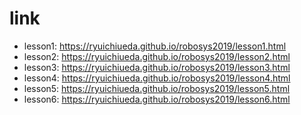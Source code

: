 # link

* lesson1: https://ryuichiueda.github.io/robosys2019/lesson1.html
* lesson2: https://ryuichiueda.github.io/robosys2019/lesson2.html
* lesson3: https://ryuichiueda.github.io/robosys2019/lesson3.html
* lesson4: https://ryuichiueda.github.io/robosys2019/lesson4.html
* lesson5: https://ryuichiueda.github.io/robosys2019/lesson5.html
* lesson6: https://ryuichiueda.github.io/robosys2019/lesson6.html